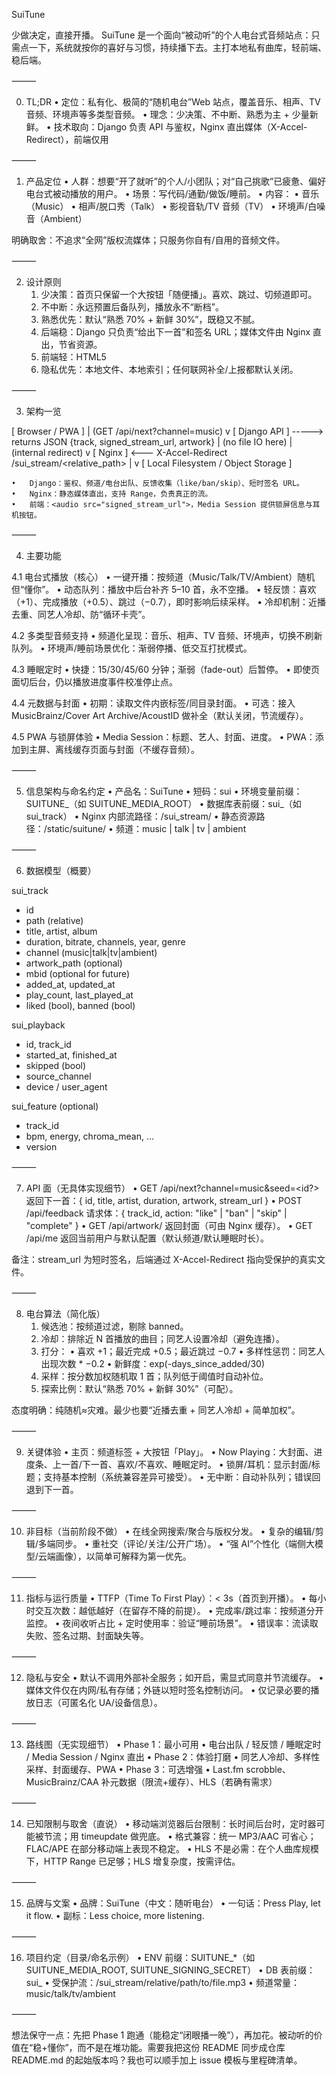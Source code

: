 SuiTune

少做决定，直接开播。
SuiTune 是一个面向“被动听”的个人电台式音频站点：只需点一下，系统就按你的喜好与习惯，持续播下去。主打本地私有曲库，轻前端、稳后端。

⸻

0) TL;DR
	•	定位：私有化、极简的“随机电台”Web 站点，覆盖音乐、相声、TV 音频、环境声等多类型音频。
	•	理念：少决策、不中断、熟悉为主 + 少量新鲜。
	•	技术取向：Django 负责 API 与鉴权，Nginx 直出媒体（X-Accel-Redirect），前端仅用 <audio> + Media Session。
	•	规模目标：200–2,000 首级别的个人曲库优先，强调稳定与维护成本低。

⸻

1) 产品定位
	•	人群：想要“开了就听”的个人/小团队；对“自己挑歌”已疲惫、偏好电台式被动播放的用户。
	•	场景：写代码/通勤/做饭/睡前。
	•	内容：
	•	音乐（Music）
	•	相声/脱口秀（Talk）
	•	影视音轨/TV 音频（TV）
	•	环境声/白噪音（Ambient）

明确取舍：不追求“全网”版权流媒体；只服务你自有/自用的音频文件。

⸻

2) 设计原则
	1.	少决策：首页只保留一个大按钮「随便播」。喜欢、跳过、切频道即可。
	2.	不中断：永远预置后备队列，播放永不“断档”。
	3.	熟悉优先：默认“熟悉 70% + 新鲜 30%”，既稳又不腻。
	4.	后端稳：Django 只负责“给出下一首”和签名 URL；媒体文件由 Nginx 直出，节省资源。
	5.	前端轻：HTML5 <audio> + Media Session；PWA 仅作外观增强。
	6.	隐私优先：本地文件、本地索引；任何联网补全/上报都默认关闭。

⸻

3) 架构一览

[ Browser / PWA ]
     |   (GET /api/next?channel=music)
     v
[ Django API ] -----> returns JSON {track, signed_stream_url, artwork}
     |                              (no file IO here)
     |  (internal redirect)
     v
[ Nginx ]  <--- X-Accel-Redirect /sui_stream/<relative_path>
     |
     v
[ Local Filesystem / Object Storage ]

	•	Django：鉴权、频道/电台出队、反馈收集（like/ban/skip）、短时签名 URL。
	•	Nginx：静态媒体直出，支持 Range，负责真正的流。
	•	前端：<audio src="signed_stream_url">，Media Session 提供锁屏信息与耳机按钮。

⸻

4) 主要功能

4.1 电台式播放（核心）
	•	一键开播：按频道（Music/Talk/TV/Ambient）随机但“懂你”。
	•	动态队列：播放中后台补齐 5–10 首，永不空播。
	•	轻反馈：喜欢（+1）、完成播放（+0.5）、跳过（−0.7），即时影响后续采样。
	•	冷却机制：近播去重、同艺人冷却、防“循环卡壳”。

4.2 多类型音频支持
	•	频道化呈现：音乐、相声、TV 音频、环境声，切换不刷新队列。
	•	环境声/睡前场景优化：渐弱停播、低交互打扰模式。

4.3 睡眠定时
	•	快捷：15/30/45/60 分钟；渐弱（fade-out）后暂停。
	•	即使页面切后台，仍以播放进度事件校准停止点。

4.4 元数据与封面
	•	初期：读取文件内嵌标签/同目录封面。
	•	可选：接入 MusicBrainz/Cover Art Archive/AcoustID 做补全（默认关闭，节流缓存）。

4.5 PWA 与锁屏体验
	•	Media Session：标题、艺人、封面、进度。
	•	PWA：添加到主屏、离线缓存页面与封面（不缓存音频）。

⸻

5) 信息架构与命名约定
	•	产品名：SuiTune
	•	短码：sui
	•	环境变量前缀：SUITUNE_（如 SUITUNE_MEDIA_ROOT）
	•	数据库表前缀：sui_（如 sui_track）
	•	Nginx 内部流路径：/sui_stream/
	•	静态资源路径：/static/suitune/
	•	频道：music | talk | tv | ambient

⸻

6) 数据模型（概要）

sui_track
- id
- path (relative)
- title, artist, album
- duration, bitrate, channels, year, genre
- channel (music|talk|tv|ambient)
- artwork_path (optional)
- mbid (optional for future)
- added_at, updated_at
- play_count, last_played_at
- liked (bool), banned (bool)

sui_playback
- id, track_id
- started_at, finished_at
- skipped (bool)
- source_channel
- device / user_agent

sui_feature (optional)
- track_id
- bpm, energy, chroma_mean, ...
- version


⸻

7) API 面（无具体实现细节）
	•	GET /api/next?channel=music&seed=<id?>
返回下一首：{ id, title, artist, duration, artwork, stream_url }
	•	POST /api/feedback
请求体：{ track_id, action: "like" | "ban" | "skip" | "complete" }
	•	GET /api/artwork/<id>
返回封面（可由 Nginx 缓存）。
	•	GET /api/me
返回当前用户与默认配置（默认频道/默认睡眠时长）。

备注：stream_url 为短时签名，后端通过 X-Accel-Redirect 指向受保护的真实文件。

⸻

8) 电台算法（简化版）
	1.	候选池：按频道过滤，剔除 banned。
	2.	冷却：排除近 N 首播放的曲目；同艺人设置冷却（避免连播）。
	3.	打分：
	•	喜欢 +1；最近完成 +0.5；最近跳过 −0.7
	•	多样性惩罚：同艺人出现次数 * −0.2
	•	新鲜度：exp(-days_since_added/30)
	4.	采样：按分数加权随机取 1 首；队列低于阈值时自动补位。
	5.	探索比例：默认“熟悉 70% + 新鲜 30%”（可配）。

态度明确：纯随机≈灾难。最少也要“近播去重 + 同艺人冷却 + 简单加权”。

⸻

9) 关键体验
	•	主页：频道标签 + 大按钮「Play」。
	•	Now Playing：大封面、进度条、上一首/下一首、喜欢/不喜欢、睡眠定时。
	•	锁屏/耳机：显示封面/标题；支持基本控制（系统兼容差异可接受）。
	•	无中断：自动补队列；错误回退到下一首。

⸻

10) 非目标（当前阶段不做）
	•	在线全网搜索/聚合与版权分发。
	•	复杂的编辑/剪辑/多端同步。
	•	重社交（评论/关注/公开广场）。
	•	“强 AI”个性化（端侧大模型/云端画像），以简单可解释为第一优先。

⸻

11) 指标与运行质量
	•	TTFP（Time To First Play）：< 3s（首页到开播）。
	•	每小时交互次数：越低越好（在留存不降的前提）。
	•	完成率/跳过率：按频道分开监控。
	•	夜间收听占比 + 定时使用率：验证“睡前场景”。
	•	错误率：流读取失败、签名过期、封面缺失等。

⸻

12) 隐私与安全
	•	默认不调用外部补全服务；如开启，需显式同意并节流缓存。
	•	媒体文件仅在内网/私有存储；外链以短时签名控制访问。
	•	仅记录必要的播放日志（可匿名化 UA/设备信息）。

⸻

13) 路线图（无实现细节）
	•	Phase 1：最小可用
	•	电台出队 / 轻反馈 / 睡眠定时 / Media Session / Nginx 直出
	•	Phase 2：体验打磨
	•	同艺人冷却、多样性采样、封面缓存、PWA
	•	Phase 3：可选增强
	•	Last.fm scrobble、MusicBrainz/CAA 补元数据（限流+缓存）、HLS（若确有需求）

⸻

14) 已知限制与取舍（直说）
	•	移动端浏览器后台限制：长时间后台时，定时器可能被节流；用 timeupdate 做兜底。
	•	格式兼容：统一 MP3/AAC 可省心；FLAC/APE 在部分移动端上表现不稳定。
	•	HLS 不是必需：在个人曲库规模下，HTTP Range 已足够；HLS 增复杂度，按需评估。

⸻

15) 品牌与文案
	•	品牌：SuiTune（中文：随听电台）
	•	一句话：Press Play, let it flow.
	•	副标：Less choice, more listening.

⸻

16) 项目约定（目录/命名示例）
	•	ENV 前缀：SUITUNE_*（如 SUITUNE_MEDIA_ROOT, SUITUNE_SIGNING_SECRET）
	•	DB 表前缀：sui_
	•	受保护流：/sui_stream/relative/path/to/file.mp3
	•	频道常量：music/talk/tv/ambient

⸻

想法保守一点：先把 Phase 1 跑通（能稳定“闭眼播一晚”），再加花。被动听的价值在“稳+懂你”，而不是在堆功能。需要我把这份 README 同步成仓库 README.md 的起始版本吗？我也可以顺手加上 issue 模板与里程碑清单。
